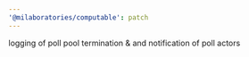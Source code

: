 ```yaml
---
'@milaboratories/computable': patch
---
```


logging of poll pool termination & and notification of poll actors

